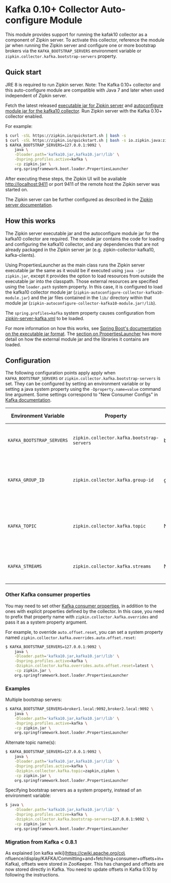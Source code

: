 # Kafka 0.10+ Collector Auto-configure Module

This module provides support for running the kafak10 collector as a component of Zipkin server. To
activate this collector, reference the module jar when running the Zipkin server
and configure one or more bootstrap brokers via the `KAFKA_BOOTSTRAP_SERVERS` environment
variable or `zipkin.collector.kafka.bootstrap-servers` property.

## Quick start

JRE 8 is required to run Zipkin server. Note: The Kafka 0.10+ collector and this auto-configure
module are compatible with Java 7 and later when used independent of Zipkin server.

Fetch the latest released
[executable jar for Zipkin server](https://search.maven.org/remote_content?g=io.zipkin.java&a=zipkin-server&v=LATEST&c=exec)
and
[autoconfigure module jar for the kafka10 collector](https://search.maven.org/remote_content?g=io.zipkin.java&a=zipkin-autoconfigure-collector-kafka10&v=LATEST&c=module).
Run Zipkin server with the Kafka 0.10+ collector enabled.

For example:

```bash
$ curl -sSL https://zipkin.io/quickstart.sh | bash -s
$ curl -sSL https://zipkin.io/quickstart.sh | bash -s io.zipkin.java:zipkin-autoconfigure-collector-kafka10:LATEST:module kafka10.jar
$ KAFKA_BOOTSTRAP_SERVERS=127.0.0.1:9092 \
    java \
    -Dloader.path='kafka10.jar,kafka10.jar!/lib' \
    -Dspring.profiles.active=kafka \
    -cp zipkin.jar \
    org.springframework.boot.loader.PropertiesLauncher
```

After executing these steps, the Zipkin UI will be available
[http://localhost:9411](http://localhost:9411) or port 9411 of the remote host the Zipkin server
was started on.

The Zipkin server can be further configured as described in the
[Zipkin server documentation](../../zipkin-server/README.md).

## How this works

The Zipkin server executable jar and the autoconfigure module jar for the kafka10 collector are
required. The module jar contains the code for loading and configuring the kafka10 collector, and
any dependencies that are not already packaged in the Zipkin server jar (e.g.
zipkin-collector-kafka10, kafka-clients).

Using PropertiesLauncher as the main class runs the Zipkin server executable jar the same as it
would be if executed using `java -jar zipkin.jar`, except it provides the option to
load resources from outside the executable jar into the classpath. Those external resources are
specified using the `loader.path` system property. In this case, it is configured to load the
kafka10 collector module jar (`zipkin-autoconfigure-collector-kafka10-module.jar`) and the jar files
contained in the `lib/` directory within that module jar
(`zipkin-autoconfigure-collector-kafka10-module.jar!/lib`).

The `spring.profiles=kafka` system property causes configuration from
[zipkin-server-kafka.yml](src/main/resources/zipkin-server-kafka.yml) to be loaded.

For more information on how this works, see [Spring Boot's documentation on the executable jar
format](https://docs.spring.io/spring-boot/docs/current/reference/html/executable-jar.html). The
[section on PropertiesLauncher](https://docs.spring.io/spring-boot/docs/current/reference/html/executable-jar.html#executable-jar-property-launcher-features)
has more detail on how the external module jar and the libraries it contains are loaded.

## Configuration

The following configuration points apply apply when `KAFKA_BOOTSTRAP_SERVERS` or
`zipkin.collector.kafka.bootstrap-servers` is set. They can be configured by setting an environment
variable or by setting a java system property using the `-Dproperty.name=value` command line
argument. Some settings correspond to "New Consumer Configs" in
[Kafka documentation](https://kafka.apache.org/documentation/#newconsumerconfigs).

Environment Variable | Property | New Consumer Config | Description
--- | --- | --- | ---
`KAFKA_BOOTSTRAP_SERVERS` | `zipkin.collector.kafka.bootstrap-servers` | bootstrap.servers | Comma-separated list of brokers, ex. 127.0.0.1:9092. No default
`KAFKA_GROUP_ID` | `zipkin.collector.kafka.group-id` | group.id | The consumer group this process is consuming on behalf of. Defaults to `zipkin`
`KAFKA_TOPIC` | `zipkin.collector.kafka.topic` | N/A | Comma-separated list of topics that zipkin spans will be consumed from. Defaults to `zipkin`
`KAFKA_STREAMS` | `zipkin.collector.kafka.streams` | N/A | Count of threads consuming the topic. Defaults to `1`

### Other Kafka consumer properties
You may need to set other
[Kafka consumer properties](https://kafka.apache.org/documentation/#newconsumerconfigs), in
addition to the ones with explicit properties defined by the collector. In this case, you need to
prefix that property name with `zipkin.collector.kafka.overrides` and pass it as a system property
argument.

For example, to override `auto.offset.reset`, you can set a system property named
`zipkin.collector.kafka.overrides.auto.offset.reset`:

```bash
$ KAFKA_BOOTSTRAP_SERVERS=127.0.0.1:9092 \
    java \
    -Dloader.path='kafka10.jar,kafka10.jar!/lib' \
    -Dspring.profiles.active=kafka \
    -Dzipkin.collector.kafka.overrides.auto.offset.reset=latest \
    -cp zipkin.jar \
    org.springframework.boot.loader.PropertiesLauncher
```

### Examples

Multiple bootstrap servers:

```bash
$ KAFKA_BOOTSTRAP_SERVERS=broker1.local:9092,broker2.local:9092 \
    java \
    -Dloader.path='kafka10.jar,kafka10.jar!/lib' \
    -Dspring.profiles.active=kafka \
    -cp zipkin.jar \
    org.springframework.boot.loader.PropertiesLauncher
```

Alternate topic name(s):

```bash
$ KAFKA_BOOTSTRAP_SERVERS=127.0.0.1:9092 \
    java \
    -Dloader.path='kafka10.jar,kafka10.jar!/lib' \
    -Dspring.profiles.active=kafka \
    -Dzipkin.collector.kafka.topic=zapkin,zipken \
    -cp zipkin.jar \
    org.springframework.boot.loader.PropertiesLauncher
```

Specifying bootstrap servers as a system property, instead of an environment variable:

```bash
$ java \
    -Dloader.path='kafka10.jar,kafka10.jar!/lib' \
    -Dspring.profiles.active=kafka \
    -Dzipkin.collector.kafka.bootstrap-servers=127.0.0.1:9092 \
    -cp zipkin.jar \
    org.springframework.boot.loader.PropertiesLauncher
```

### Migration from Kafka < 0.8.1

As explained [on kafka wiki](https://cwiki.apache.org/co\
nfluence/display/KAFKA/Committing+and+fetching+consumer+offsets+in+Kafka), offsets were stored in ZooKeeper. This has changed and offsets are now stored directly in Kafka. You need to update offsets in Kafka 0.10 by following the instructions.
